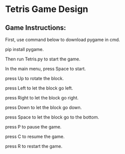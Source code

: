 # Tetris Game Design

## Game Instructions:

First, use command below to download pygame in cmd.

pip install pygame.

Then run Tetris.py to start the game.

In the main menu, press Space to start.


press Up to rotate the block.

press Left to let the block go left.

press Right to let the block go right.

press Down to let the block go down.

press Space to let the block go to the bottom.

press P to pause the game.

press C to resume the game.

press R to restart the game.
